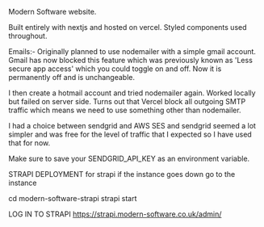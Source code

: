 Modern Software website.

Built entirely with nextjs and hosted on vercel. Styled components used throughout.

Emails:-
Originally planned to use nodemailer with a simple gmail account. Gmail has now blocked this feature which was previously
known as 'Less secure app access' which you could toggle on and off. Now it is permanently off and is unchangeable.

I then create a hotmail account and tried nodemailer again. Worked locally but failed on server side. Turns out that 
Vercel block all outgoing SMTP traffic which means we need to use something other than nodemailer.

I had a choice between sendgrid and AWS SES and sendgrid seemed a lot simpler and was free for the level of traffic that I
expected so I have used that for now.

Make sure to save your SENDGRID_API_KEY as an environment variable.

STRAPI DEPLOYMENT
for strapi if the instance goes down go to the instance 

cd modern-software-strapi
strapi start

LOG IN TO STRAPI
https://strapi.modern-software.co.uk/admin/
